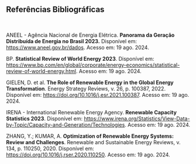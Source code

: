 ## Referências Bibliográficas 

<br>

ANEEL - Agência Nacional de Energia Elétrica. **Panorama da Geração Distribuída de Energia no Brasil 2023.** Disponível em: https://www.aneel.gov.br/dados. Acesso em: 19 ago. 2024.

BP. **Statistical Review of World Energy 2023**. Disponível em: https://www.bp.com/en/global/corporate/energy-economics/statistical-review-of-world-energy.html. Acesso em: 19 ago. 2024.

GIELEN, D. et al. **The Role of Renewable Energy in the Global Energy Transformation**. Energy Strategy Reviews, v. 26, p. 100387, 2022. Disponível em: https://doi.org/10.1016/j.esr.2021.100387. Acesso em: 19 ago. 2024.

IRENA - International Renewable Energy Agency. **Renewable Capacity Statistics 2023**. Disponível em: https://www.irena.org/Statistics/View-Data-by-Topic/Capacity-and-Generation/Technologies. Acesso em: 19 ago. 2024.

ZHANG, Y.; KUMAR, A. **Optimization of Renewable Energy Systems: Review and Challenges**. Renewable and Sustainable Energy Reviews, v. 134, p. 110250, 2020. Disponível em: https://doi.org/10.1016/j.rser.2020.110250. Acesso em: 19 ago. 2024.
